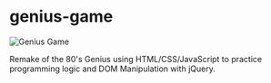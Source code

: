 # genius-game

![Genius Game](https://i.imgur.com/XLylTlW.jpg 'Genius Game')

Remake of the 80's Genius using HTML/CSS/JavaScript to practice programming logic and DOM Manipulation with jQuery.
